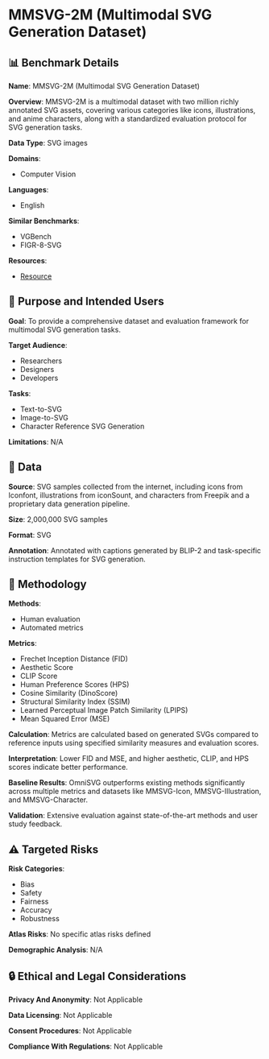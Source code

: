 # MMSVG-2M (Multimodal SVG Generation Dataset)

## 📊 Benchmark Details

**Name**: MMSVG-2M (Multimodal SVG Generation Dataset)

**Overview**: MMSVG-2M is a multimodal dataset with two million richly annotated SVG assets, covering various categories like icons, illustrations, and anime characters, along with a standardized evaluation protocol for SVG generation tasks.

**Data Type**: SVG images

**Domains**:
- Computer Vision

**Languages**:
- English

**Similar Benchmarks**:
- VGBench
- FIGR-8-SVG

**Resources**:
- [Resource](http://omnisvg.github.io)

## 🎯 Purpose and Intended Users

**Goal**: To provide a comprehensive dataset and evaluation framework for multimodal SVG generation tasks.

**Target Audience**:
- Researchers
- Designers
- Developers

**Tasks**:
- Text-to-SVG
- Image-to-SVG
- Character Reference SVG Generation

**Limitations**: N/A

## 💾 Data

**Source**: SVG samples collected from the internet, including icons from Iconfont, illustrations from iconSount, and characters from Freepik and a proprietary data generation pipeline.

**Size**: 2,000,000 SVG samples

**Format**: SVG

**Annotation**: Annotated with captions generated by BLIP-2 and task-specific instruction templates for SVG generation.

## 🔬 Methodology

**Methods**:
- Human evaluation
- Automated metrics

**Metrics**:
- Frechet Inception Distance (FID)
- Aesthetic Score
- CLIP Score
- Human Preference Scores (HPS)
- Cosine Similarity (DinoScore)
- Structural Similarity Index (SSIM)
- Learned Perceptual Image Patch Similarity (LPIPS)
- Mean Squared Error (MSE)

**Calculation**: Metrics are calculated based on generated SVGs compared to reference inputs using specified similarity measures and evaluation scores.

**Interpretation**: Lower FID and MSE, and higher aesthetic, CLIP, and HPS scores indicate better performance.

**Baseline Results**: OmniSVG outperforms existing methods significantly across multiple metrics and datasets like MMSVG-Icon, MMSVG-Illustration, and MMSVG-Character.

**Validation**: Extensive evaluation against state-of-the-art methods and user study feedback.

## ⚠️ Targeted Risks

**Risk Categories**:
- Bias
- Safety
- Fairness
- Accuracy
- Robustness

**Atlas Risks**:
No specific atlas risks defined

**Demographic Analysis**: N/A

## 🔒 Ethical and Legal Considerations

**Privacy And Anonymity**: Not Applicable

**Data Licensing**: Not Applicable

**Consent Procedures**: Not Applicable

**Compliance With Regulations**: Not Applicable
